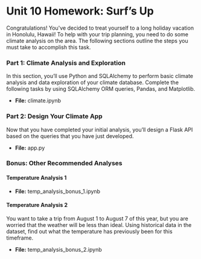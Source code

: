 # Unit 10 Homework: Surf’s Up

Congratulations! You've decided to treat yourself to a long holiday vacation in Honolulu, Hawaii! To help with your trip planning, you need to do some climate analysis on the area. The following sections outline the steps you must take to accomplish this task.

### Part 1: Climate Analysis and Exploration

In this section, you’ll use Python and SQLAlchemy to perform basic climate analysis and data exploration of your climate database. Complete the following tasks by using SQLAlchemy ORM queries, Pandas, and Matplotlib.

* **File:** climate.ipynb

### Part 2: Design Your Climate App

Now that you have completed your initial analysis, you’ll design a Flask API based on the queries that you have just developed.

* **File:** app.py

### Bonus: Other Recommended Analyses

#### Temperature Analysis 1

* **File:** temp_analysis_bonus_1.ipynb

#### Temperature Analysis 2

You want to take a trip from August 1 to August 7 of this year, but you are worried that the weather will be less than ideal. Using historical data in the dataset, find out what the temperature has previously been for this timeframe.

* **File:** temp_analysis_bonus_2.ipynb